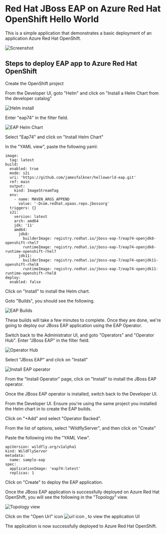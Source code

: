 # Red Hat JBoss EAP on Azure Red Hat OpenShift Hello World

This is a simple application that demonstrates a basic deployment of an application Azure Red Hat OpenShift.

![Screenshot](src/main/webapp/assets/img/page.png)

## Steps to deploy EAP app to Azure Red Hat OpenShift

Create the OpenShift project

From the Developer UI, goto "Helm" and click on "Install a Helm Chart from the developer catalog"

![Helm install](src/main/webapp/assets/img/helm.png)

Enter "eap74" in the filter field.

![EAP Helm Chart](src/main/webapp/assets/img/helm-eap74.png)

Select "Eap74" and click on "Install Helm Chart"

In the "YAML view", paste the following yaml:

```
image:
  tag: latest
build:
  enabled: true
  mode: s2i
  uri: 'https://github.com/jamesfalkner/helloworld-eap.git'
  ref: main
  output:
    kind: ImageStreamTag
  env:
    - name: MAVEN_ARGS_APPEND
      value: '-Dcom.redhat.xpaas.repo.jbossorg'
  triggers: {}
  s2i:
    version: latest
    arch: amd64
    jdk: '11'
    amd64:
      jdk8:
        builderImage: registry.redhat.io/jboss-eap-7/eap74-openjdk8-openshift-rhel7
        runtimeImage: registry.redhat.io/jboss-eap-7/eap74-openjdk8-runtime-openshift-rhel7
      jdk11:
        builderImage: registry.redhat.io/jboss-eap-7/eap74-openjdk11-openshift-rhel8
        runtimeImage: registry.redhat.io/jboss-eap-7/eap74-openjdk11-runtime-openshift-rhel8
deploy:
  enabled: false
```

Click on "Install" to install the Helm chart.

Goto "Builds", you should see the following.

![EAP Builds](src/main/webapp/assets/img/builds.png)

These builds will take a few minutes to complete. Once they are done, we're going to deploy our JBoss EAP application using the EAP Operator.

Switch back to the Administrator UI, and goto "Operators" and "Operator Hub".  Enter "JBoss EAP" in the filter field.

![Operator Hub](src/main/webapp/assets/img/operator-hub.png)

Select "JBoss EAP" and click on "Install"


![Install EAP operator](src/main/webapp/assets/img/install-eap-operator.png)

From the "Install Operator" page, click on "Install" to install the JBoss EAP operator.

Once the JBoss EAP operator is installed, switch back to the Developer UI.

From the Developer UI. Ensure you're using the same project you installed the Helm chart in to create the EAP builds.

Click on "+Add" and select "Operator Backed".

From the list of options, select "WildflyServer", and then click on "Create"

Paste the following into the "YAML View".

```
apiVersion: wildfly.org/v1alpha1
kind: WildFlyServer
metadata:
  name: sample-eap
spec:
  applicationImage: 'eap74:latest'
  replicas: 1

```

Click on "Create" to deploy the EAP application.

Once the JBoss EAP application is successfully deployed on Azure Red Hat OpenShift, you will see the following in the "Topology" view.

![Topology view](src/main/webapp/assets/img/topology.png)


Click on the "Open Url" icon ![url icon](src/main/webapp/assets/img/open-url.png) , to view the application UI

The application is now successfully deployed to Azure Red Hat OpenShift.
